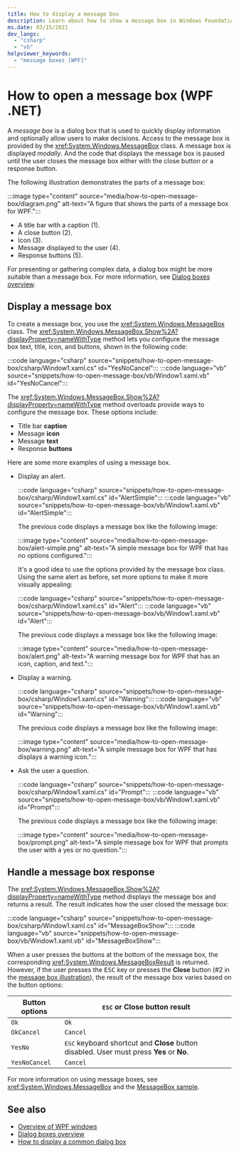 ```yaml
---
title: How to display a message box
description: Learn about how to show a message box in Windows Foundation Presentation (WPF). Message boxes prompt users for a response, allowing the calling window to process that response.
ms.date: 03/15/2021
dev_langs: 
  - "csharp"
  - "vb"
helpviewer_keywords: 
  - "message boxes [WPF]"
---
```


# How to open a message box (WPF .NET)

A _message box_ is a dialog box that is used to quickly display information and optionally allow users to make decisions. Access to the message box is provided by the <xref:System.Windows.MessageBox> class. A message box is displayed _modally_. And the code that displays the message box is paused until the user closes the message box either with the close button or a response button.

The following illustration demonstrates the parts of a message box:

<a name="diagram"></a>
:::image type="content" source="media/how-to-open-message-box/diagram.png" alt-text="A figure that shows the parts of a message box for WPF.":::

- A title bar with a caption (1).
- A close button (2).
- Icon (3).
- Message displayed to the user (4).
- Response buttons (5).

For presenting or gathering complex data, a dialog box might be more suitable than a message box. For more information, see [Dialog boxes overview](dialog-boxes-overview.md).

## Display a message box

To create a message box, you use the <xref:System.Windows.MessageBox> class. The <xref:System.Windows.MessageBox.Show%2A?displayProperty=nameWithType> method lets you configure the message box text, title, icon, and buttons, shown in the following code:

:::code language="csharp" source="snippets/how-to-open-message-box/csharp/Window1.xaml.cs" id="YesNoCancel":::
:::code language="vb" source="snippets/how-to-open-message-box/vb/Window1.xaml.vb" id="YesNoCancel":::

The <xref:System.Windows.MessageBox.Show%2A?displayProperty=nameWithType> method overloads provide ways to configure the message box. These options include:

- Title bar **caption**
- Message **icon**
- Message **text**
- Response **buttons**

Here are some more examples of using a message box.

- Display an alert.

  :::code language="csharp" source="snippets/how-to-open-message-box/csharp/Window1.xaml.cs" id="AlertSimple":::
  :::code language="vb" source="snippets/how-to-open-message-box/vb/Window1.xaml.vb" id="AlertSimple":::

  The previous code displays a message box like the following image:

  :::image type="content" source="media/how-to-open-message-box/alert-simple.png" alt-text="A simple message box for WPF that has no options configured.":::

  It's a good idea to use the options provided by the message box class. Using the same alert as before, set more options to make it more visually appealing:

  :::code language="csharp" source="snippets/how-to-open-message-box/csharp/Window1.xaml.cs" id="Alert":::
  :::code language="vb" source="snippets/how-to-open-message-box/vb/Window1.xaml.vb" id="Alert":::

  The previous code displays a message box like the following image:

  :::image type="content" source="media/how-to-open-message-box/alert.png" alt-text="A warning message box for WPF that has an icon, caption, and text.":::

- Display a warning.

  :::code language="csharp" source="snippets/how-to-open-message-box/csharp/Window1.xaml.cs" id="Warning":::
  :::code language="vb" source="snippets/how-to-open-message-box/vb/Window1.xaml.vb" id="Warning":::

  The previous code displays a message box like the following image:

  :::image type="content" source="media/how-to-open-message-box/warning.png" alt-text="A simple message box for WPF that has displays a warning icon.":::

- Ask the user a question.

  :::code language="csharp" source="snippets/how-to-open-message-box/csharp/Window1.xaml.cs" id="Prompt":::
  :::code language="vb" source="snippets/how-to-open-message-box/vb/Window1.xaml.vb" id="Prompt":::

  The previous code displays a message box like the following image:

  :::image type="content" source="media/how-to-open-message-box/prompt.png" alt-text="A simple message box for WPF that prompts the user with a yes or no question.":::

## Handle a message box response

The <xref:System.Windows.MessageBox.Show%2A?displayProperty=nameWithType> method displays the message box and returns a result. The result indicates how the user closed the message box:

:::code language="csharp" source="snippets/how-to-open-message-box/csharp/Window1.xaml.cs" id="MessageBoxShow":::
:::code language="vb" source="snippets/how-to-open-message-box/vb/Window1.xaml.vb" id="MessageBoxShow":::

When a user presses the buttons at the bottom of the message box, the corresponding <xref:System.Windows.MessageBoxResult> is returned. However, if the user presses the <kbd>ESC</kbd> key or presses the **Close** button (#2 in the [message box illustration](#diagram)), the result of the message box varies based on the button options:

| Button options | <kbd>ESC</kbd> or **Close** button result |
|----------------|-------------------------------------------|
| `Ok`           | `Ok`                                      |
| `OkCancel`     | `Cancel`                                  |
| `YesNo`        | <kbd>ESC</kbd> keyboard shortcut and **Close** button disabled. User must press **Yes** or **No**. |
| `YesNoCancel`  | `Cancel`                                  |

For more information on using message boxes, see <xref:System.Windows.MessageBox> and the [MessageBox sample](https://github.com/Microsoft/WPF-Samples/tree/master/Windows/MessageBox).

## See also

- [Overview of WPF windows](index.md)
- [Dialog boxes overview](dialog-boxes-overview.md)
- [How to display a common dialog box](how-to-open-common-system-dialog-box.md)
